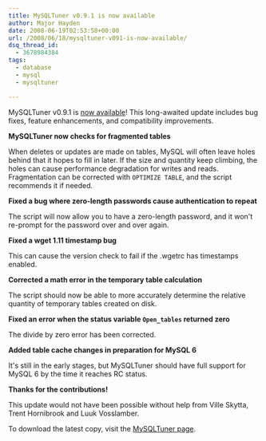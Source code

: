 ```yaml
---
title: MySQLTuner v0.9.1 is now available
author: Major Hayden
date: 2008-06-19T02:53:58+00:00
url: /2008/06/18/mysqltuner-v091-is-now-available/
dsq_thread_id:
  - 3678984384
tags:
  - database
  - mysql
  - mysqltuner

---
```

MySQLTuner v0.9.1 is [now available][1]! This long-awaited update includes bug fixes, feature enhancements, and compatibility improvements.

**MySQLTuner now checks for fragmented tables**

When deletes or updates are made on tables, MySQL will often leave holes behind that it hopes to fill in later. If the size and quantity keep climbing, the holes can cause performance degradation for writes and reads. Fragmentation can be corrected with `OPTIMIZE TABLE`, and the script recommends it if needed.

**Fixed a bug where zero-length passwords cause authentication to repeat**

The script will now allow you to have a zero-length password, and it won't re-prompt for the password over and over again.

**Fixed a wget 1.11 timestamp bug**

This can cause the version check to fail if the .wgetrc has timestamps enabled.

**Corrected a math error in the temporary table calculation**

The script should now be able to more accurately determine the relative quantity of temporary tables created on disk.

**Fixed an error when the status variable `Open_tables` returned zero**

The divide by zero error has been corrected.

**Added table cache changes in preparation for MySQL 6**

It's still in the early stages, but MySQLTuner should have full support for MySQL 6 by the time it reaches RC status.

**Thanks for the contributions!**

This update would not have been possible without help from Ville Skytta, Trent Hornibrook and Luuk Vosslamber.

To download the latest copy, visit the [MySQLTuner page][1].

 [1]: http://rackerhacker.com/mysqltuner/

